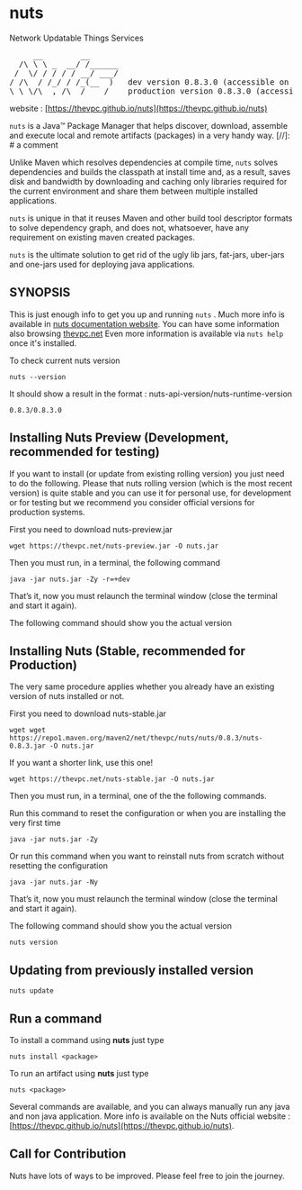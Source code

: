 # nuts
Network Updatable Things Services
<pre>
     __        __    
  /\ \ \ _  __/ /______
 /  \/ / / / / __/ ___/
/ /\  / /_/ / /_(__  )   dev version 0.8.3.0 (accessible on thevpc.net)
\_\ \/\__,_/\__/____/    production version 0.8.3.0 (accessible on maven central)
</pre>

website : [https://thevpc.github.io/nuts](https://thevpc.github.io/nuts)

```nuts``` is a Java™ Package Manager that helps discover, download, assemble and execute local and remote artifacts (packages) in a very handy way.
[//]: # a comment

Unlike Maven which resolves dependencies at compile time, ```nuts``` solves dependencies and builds the classpath at install time and, as a result, saves disk and bandwidth by downloading and caching only libraries required for the current environment and share them between multiple installed applications.

```nuts``` is unique in that it reuses Maven and other build tool descriptor formats to solve dependency graph, and does not, whatsoever, have any requirement on existing maven created packages.

```nuts``` is the ultimate solution to get rid of the ugly lib jars, fat-jars, uber-jars and one-jars used for deploying java applications.

## SYNOPSIS

This is just enough info to get you up and running ```nuts``` .
Much more info is available in [nuts documentation website](https://thevpc.github.io/nuts/docs).
You can have some information also browsing [thevpc.net](https://thevpc.net/nuts/)
Even more information is available via ```nuts help``` once it's installed.

To check current nuts version
```
nuts --version
```

It should show a result in the format : nuts-api-version/nuts-runtime-version

```
0.8.3/0.8.3.0
```

## Installing Nuts Preview (Development, recommended for testing)

If you want to install (or update from existing rolling version) you just need to do the following.
Please that nuts rolling version (which is the most recent version) is quite stable and you can use it for personal use, for development or for testing but we recommend you consider official versions for production systems.

First you need to download nuts-preview.jar

```
wget https://thevpc.net/nuts-preview.jar -O nuts.jar
```

Then you must run, in a terminal, the following command

```
java -jar nuts.jar -Zy -r=+dev 
```

That’s it, now you must relaunch the terminal window (close the terminal and start it again).

The following command should show you the actual version


## Installing Nuts (Stable, recommended for Production)

The very same procedure applies whether you already have an existing version of nuts installed or not.

First you need to download nuts-stable.jar

```
wget wget https://repo1.maven.org/maven2/net/thevpc/nuts/nuts/0.8.3/nuts-0.8.3.jar -O nuts.jar
```

If you want a shorter link, use this one!
```
wget https://thevpc.net/nuts-stable.jar -O nuts.jar
```


Then you must run, in a terminal, one of the the following commands. 

Run this command to reset the configuration or when you are installing the very first time
```
java -jar nuts.jar -Zy
```

Or run this command when you want to reinstall nuts from scratch without resetting the configuration
```
java -jar nuts.jar -Ny
```

That’s it, now you must relaunch the terminal window (close the terminal and start it again).

The following command should show you the actual version

```
nuts version
```

## Updating from previously installed version

```
nuts update
```

## Run a command


To install a command using **nuts** just type

```
nuts install <package>
```

To run an artifact using **nuts** just type

```
nuts <package>
```

Several commands are available, and you can always manually run any java and non java application. More info is available on the Nuts official website : [https://thevpc.github.io/nuts](https://thevpc.github.io/nuts).

## Call for Contribution
Nuts have lots of ways to be improved. Please feel free to join the journey.
